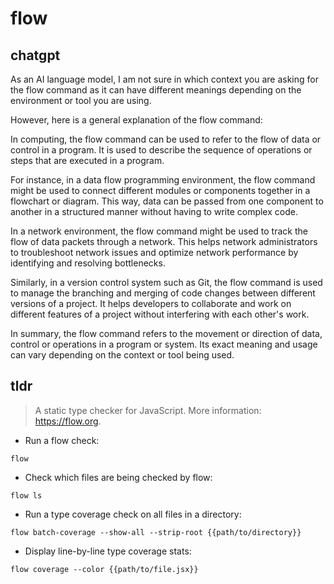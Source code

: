 # flow 
## chatgpt 
As an AI language model, I am not sure in which context you are asking for the flow command as it can have different meanings depending on the environment or tool you are using.

However, here is a general explanation of the flow command:

In computing, the flow command can be used to refer to the flow of data or control in a program. It is used to describe the sequence of operations or steps that are executed in a program.

For instance, in a data flow programming environment, the flow command might be used to connect different modules or components together in a flowchart or diagram. This way, data can be passed from one component to another in a structured manner without having to write complex code.

In a network environment, the flow command might be used to track the flow of data packets through a network. This helps network administrators to troubleshoot network issues and optimize network performance by identifying and resolving bottlenecks.

Similarly, in a version control system such as Git, the flow command is used to manage the branching and merging of code changes between different versions of a project. It helps developers to collaborate and work on different features of a project without interfering with each other's work.

In summary, the flow command refers to the movement or direction of data, control or operations in a program or system. Its exact meaning and usage can vary depending on the context or tool being used. 

## tldr 
 
> A static type checker for JavaScript.
> More information: <https://flow.org>.

- Run a flow check:

`flow`

- Check which files are being checked by flow:

`flow ls`

- Run a type coverage check on all files in a directory:

`flow batch-coverage --show-all --strip-root {{path/to/directory}}`

- Display line-by-line type coverage stats:

`flow coverage --color {{path/to/file.jsx}}`
